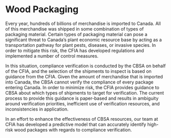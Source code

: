 # Wood Packaging

Every year, hundreds of billions of merchandise is imported to Canada.  All of this merchandise was shipped in some combination of types of packaging material. Certain types of packaging material can pose a significant threat to Canada’s plant economic resource base by acting as a transportation pathway for plant pests, diseases, or invasive species.  In order to mitigate this risk, the CFIA has developed regulations and implemented a number of control measures.

In this situation, compliance verification is conducted by the CBSA on behalf of the CFIA, and the selection of the shipments to inspect is based on guidance from the CFIA.  Given the amount of merchandise that is imported into Canada, the CBSA cannot verify the compliance of every package entering Canada.  In order to minimize risk, the CFIA provides guidance to CBSA about which types of shipments to target for verification.  The current process to provide this guidance is paper-based and results in ambiguity around verification priorities, inefficient use of verification resources, and inconsistencies in application.

In an effort to enhance the effectiveness of CBSA resources, our team at CFIA has developed a predictive model that can accurately identify high-risk wood packages with regards to compliance verification.

